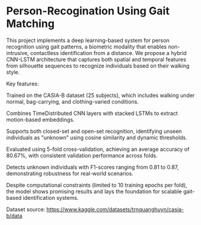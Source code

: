 # Person-Recogination Using Gait Matching
This project implements a deep learning-based system for person recognition using gait patterns, a biometric modality that enables non-intrusive, contactless identification from a distance. We propose a hybrid CNN-LSTM architecture that captures both spatial and temporal features from silhouette sequences to recognize individuals based on their walking style.

Key features:

Trained on the CASIA-B dataset (25 subjects), which includes walking under normal, bag-carrying, and clothing-varied conditions.

Combines TimeDistributed CNN layers with stacked LSTMs to extract motion-based embeddings.

Supports both closed-set and open-set recognition, identifying unseen individuals as "unknown" using cosine similarity and dynamic thresholds.

Evaluated using 5-fold cross-validation, achieving an average accuracy of 80.67%, with consistent validation performance across folds.

Detects unknown individuals with F1-scores ranging from 0.81 to 0.87, demonstrating robustness for real-world scenarios.

Despite computational constraints (limited to 10 training epochs per fold), the model shows promising results and lays the foundation for scalable gait-based identification systems.

Dataset source: https://www.kaggle.com/datasets/trnquanghuyn/casia-b/data

